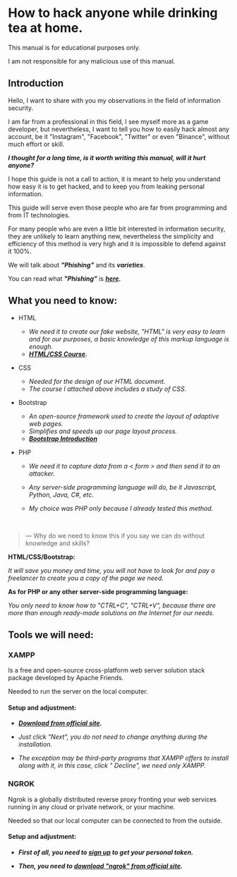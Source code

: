 # How to hack anyone while drinking tea at home.
This manual is for educational purposes only.

I am not responsible for any malicious use of this manual.
## Introduction
Hello, I want to share with you my observations in the field of information security.

I am far from a professional in this field, I see myself more as a game developer, but nevertheless, I want to tell you how to easily hack almost any account, be it "Instagram", "Facebook", "Twitter" or even "Binance", without much effort or skill.

***I thought for a long time, is it worth writing this manual, will it hurt anyone?***

I hope this guide is not a call to action, it is meant to help you understand how easy it is to get hacked, and to keep you from leaking personal information.

This guide will serve even those people who are far from programming and from IT technologies.

For many people who are even a little bit interested in information security, they are unlikely to learn anything new, nevertheless the simplicity and efficiency of this method is very high and it is impossible to defend against it 100%.

We will talk about ***"Phishing"*** and its ***varieties***.

You can read what ***"Phishing"*** is ***[here](https://en.wikipedia.org/wiki/Phishing).***

## What you need to know:

* HTML
  * _We need it to create our fake website, "HTML" is very easy to learn and for our purposes, a basic knowledge of this markup language is enough._
  * ***[HTML/CSS Course](https://www.freecodecamp.org/learn/responsive-web-design/).***
* CSS
  * _Needed for the design of our HTML document._
  * _The course I attached above includes a study of CSS._
* Bootstrap
  * _An open-source framework used to create the layout of adaptive web pages._
  * _Simplifies and speeds up our page layout process._
  * ***[Bootstrap Introduction](https://getbootstrap.com/docs/5.1/getting-started/introduction/)***

* PHP
  * _We need it to capture data from a < form > and then send it to an attacker._

  * _Any server-side programming language will do, be it Javascript, Python, Java, C#, etc._

  * _My choice was PHP only because I already tested this method._
<br>

> — Why do we need to know this if you say we can do without knowledge and skills?

**HTML/CSS/Bootstrap:**

_It will save you money and time, you will not have to look for and pay a freelancer to create you a copy of the page we need._

**As for PHP or any other server-side programming language:**

_You only need to know how to "CTRL+C", "CTRL+V", because there are more than enough ready-made solutions on the Internet for our needs._

## Tools we will need:
### XAMPP

Is a free and open-source cross-platform web server solution stack package developed by Apache Friends.

Needed to run the server on the local computer.

#### Setup and adjustment:

* ***[Download from official site](https://www.apachefriends.org/ru/index.html).***

* _Just click "Next", you do not need to change anything during the installation._

* _The exception may be third-party programs that XAMPP offers to install along with it, in this case, click " Decline", we need only XAMPP._
### NGROK

Ngrok is a globally distributed reverse proxy fronting your web services running in any cloud or private network, or your machine.

Needed so that our local computer can be connected to from the outside.

#### Setup and adjustment:

* ***First of all, you need to [sign up](https://dashboard.ngrok.com/signup) to get your personal token.***

* ***Then, you need to [download "ngrok" from official site](https://ngrok.com/download).***



